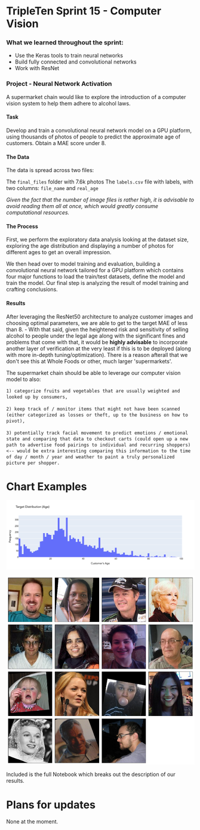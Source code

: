 # TripleTen Sprint 15 - Computer Vision

### What we learned throughout the sprint:

- Use the Keras tools to train neural networks
- Build fully connected and convolutional networks
- Work with ResNet

### Project - Neural Network Activation

A supermarket chain would like to explore the introduction of a computer vision system to help them adhere to alcohol laws. 

#### Task

Develop and train a convolutional neural network model on a GPU platform, using thousands of photos of people to predict the approximate age of customers. Obtain a MAE score under 8. 

#### The Data

The data is spread across two files:

The `final_files` folder with 7.6k photos
The `labels.csv` file with labels, with two columns: `file_name` and `real_age`

*Given the fact that the number of image files is rather high, it is advisable to avoid reading them all at once, which would greatly consume computational resources.*

#### The Process

First, we perform the exploratory data analysis looking at the dataset size, exploring the age distribution and displaying a number of photos for different ages to get an overall impression.

We then head over to model training and evaluation, building a convolutional neural network tailored for a GPU platform which contains four major functions to load the train/test datasets, define the model and train the model. Our final step is analyzing the result of model training and crafting conclusions.

#### Results

After leveraging the ResNet50 architecture to analyze customer images and choosing optimal parameters, we are able to get to the target MAE of less than 8. 
    - With that said, given the heightened risk and sensitivity of selling alcohol to people under the legal age along with the significant fines and problems that come with that, it would be **highly advisable** to incorporate another layer of verification at the very least if this is to be deployed (along with more in-depth tuning/optimization). There is a reason afterall that we don't see this at Whole Foods or other, much larger 'supermarkets'.

The supermarket chain should be able to leverage our computer vision model to also:

    1) categorize fruits and vegetables that are usually weighted and looked up by consumers,
    
    2) keep track of / monitor items that might not have been scanned (either categorized as losses or theft, up to the business on how to pivot),
    
    3) potentially track facial movement to predict emotions / emotional state and comparing that data to checkout carts (could open up a new path to advertise food pairings to individual and recurring shoppers) <-- would be extra interesting comparing this information to the time of day / month / year and weather to paint a truly personalized picture per shopper.

# Chart Examples

![Alt text](newplot.png)

![Alt text](output.png)

Included is the full Notebook which breaks out the description of our results.

# Plans for updates

None at the moment.